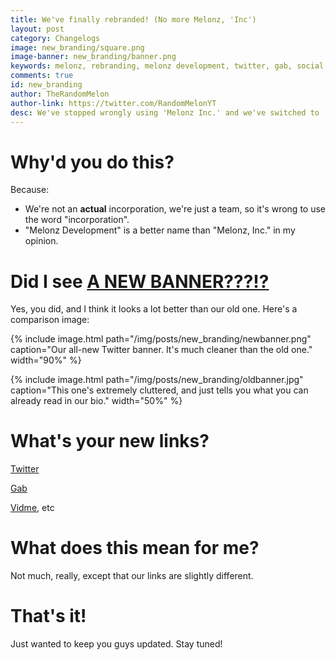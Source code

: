 ```yaml
---
title: We've finally rebranded! (No more Melonz, 'Inc')
layout: post
category: Changelogs
image: new_branding/square.png
image-banner: new_branding/banner.png
keywords: melonz, rebranding, melonz development, twitter, gab, social media, branding
comments: true
id: new_branding
author: TheRandomMelon
author-link: https://twitter.com/RandomMelonYT
desc: We've stopped wrongly using 'Melonz Inc.' and we've switched to 'Melonz Development'. Learn more.
---
```


# Why'd you do this?
Because:

- We're not an **actual** incorporation, we're just a team, so it's wrong to use the word "incorporation".
- "Melonz Development" is a better name than "Melonz, Inc." in my opinion.

# Did I see <b><u>A NEW BANNER???!?</u></b>
Yes, you did, and I think it looks a lot better than our old one. Here's a comparison image:

{% include image.html path="/img/posts/new_branding/newbanner.png" caption="Our all-new Twitter banner. It's much cleaner than the old one." width="90%" %}

{% include image.html path="/img/posts/new_branding/oldbanner.jpg" caption="This one's extremely cluttered, and just tells you what you can already read in our bio." width="50%" %}

# What's your new links?
[Twitter](https://twitter.com/MelonzDev)

[Gab](https://gab.ai/melonzdev)

[Vidme](https://vid.me/melonzdev), etc

# What does this mean for me?
Not much, really, except that our links are slightly different.

# That's it!
Just wanted to keep you guys updated. Stay tuned!
